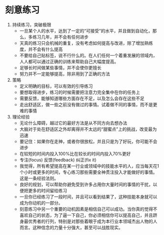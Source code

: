 
# 刻意练习

1. 持续练习，突破极限
   * 一旦某个人的水平，达到了一定的“可接受”的水平，并且做到自动化，那么，多练习几年，并不会有任何进步
   * 天真的练习只会机械的重复，没有考虑如何提高与改进，除了增加熟练度，并不会有什么提高
   * 不要给自己贴标签，说不行什么的。在人们任何一个着重发展的领域内，人人都可以通过正确的训练来帮助自己大幅度提高。
   * 足够长时间做某些事情，并不会使你更擅长
   * 努力并不一定能够提高，除非用到了正确的方法
2. 策略
   * 定义明确的目标，可以有效的引导练习
   * 要想取得进步，练习的时候需要把注意力完全集中在你的任务上
   * 需要反馈，能够知道哪些方面存在不足，以及怎么会存在这些不足
   * 走出舒适区，做一些之前没有做过的事情。试着做不同的事情，而不是更难的事情
3. 理论经验
   * 无论什么障碍，越过它的最好方法是从不同方向去想办法
   * 大脑对于处在舒适区之外却离得并不太远的“甜蜜点”上的挑战，改变最为迅速
   * 要记住：如果你在走神，或者你很放松，并且只是为了好玩，你可能不会进步
   * 在较短的时间内投入100%比在较长的时间内投入70%更好
   * 专注(focus) 反馈(feedback) 纠正(fix it)
   * 我觉得，所有希望提高在某一行业或领域中的技能水平的人，应当每天花1个小时或更多的时间，专心练习那些需要全神贯注投入才能做好的事情。这是一条经验法则。
   * 良好的规划，可以帮助你避免受到许多占用你大量时间的事情的干扰，以便把更多的时间留给练习
   * 一旦你已经练习了一段时间，并且可以看到结果了，这种技能本身就可以成为你动机的一部分。
   * 刻意练习中另一个重要的动机因素是相信自己可以成功。当你真的觉得不喜欢自己的状态，为了逼一下自己，你必须相信你可以提高自己，并且跻身最优秀者的行列，特别是对那些着眼于成为本行业本领域杰出人物的人而言。这种信念的力量十分强大，甚至可以战胜现实。
